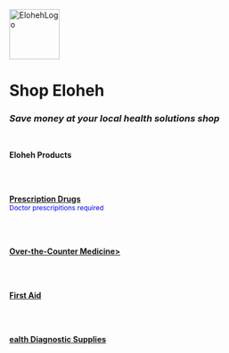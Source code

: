 <html>
<head> 
  
</head>

<body>
  <img width="90" height="90" alt="ElohehLogo" src="https://github.com/user-attachments/assets/d0090502-7a15-4a55-91d6-1db5928cacf3" />
  <b><h1>Shop Eloheh</h1></b>
<i><h3>Save money at your local health solutions shop</h3></i>
<br>

<b><span style="font-size=24px"> Eloheh Products</span></b>

<br><br>

<b><u><span style="font-size=14px">Prescription Drugs</span></u></b>
<br>
<span style="color:blue; font-size:12px"> Doctor prescripitions required</span>

<br><br>
  
<b><u><span style="font-size=14px">Over-the-Counter Medicine</span>></u></b>


<br><br>

<b><u><span style="font-size=14px">First Aid</span></u></b>


<br><br>


<b><u><span style="font-size=14px">ealth Diagnostic Supplies</span></u></b>

